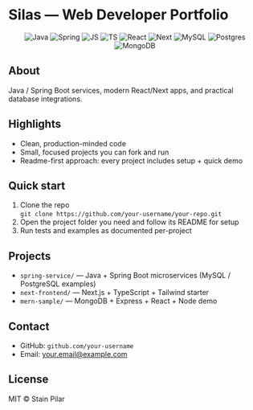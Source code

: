 # Silas — Web Developer Portfolio

<p align="center">
  <img alt="Java" src="https://img.shields.io/badge/-Java-black?style=for-the-badge&logo=java&logoColor=white" />
  <img alt="Spring" src="https://img.shields.io/badge/-Spring%20Boot-black?style=for-the-badge&logo=spring&logoColor=white" />
  <img alt="JS" src="https://img.shields.io/badge/-JavaScript-black?style=for-the-badge&logo=javascript&logoColor=white" />
  <img alt="TS" src="https://img.shields.io/badge/-TypeScript-black?style=for-the-badge&logo=typescript&logoColor=white" />
  <img alt="React" src="https://img.shields.io/badge/-React-black?style=for-the-badge&logo=react&logoColor=white" />
  <img alt="Next" src="https://img.shields.io/badge/-Next.js-black?style=for-the-badge&logo=nextdotjs&logoColor=white" />
  <img alt="MySQL" src="https://img.shields.io/badge/-MySQL-black?style=for-the-badge&logo=mysql&logoColor=white" />
  <img alt="Postgres" src="https://img.shields.io/badge/-PostgreSQL-black?style=for-the-badge&logo=postgresql&logoColor=white" />
  <img alt="MongoDB" src="https://img.shields.io/badge/-MongoDB-black?style=for-the-badge&logo=mongodb&logoColor=white" />
</p>

## About
Java / Spring Boot services, modern React/Next apps, and practical database integrations.

## Highlights
- Clean, production-minded code
- Small, focused projects you can fork and run
- Readme-first approach: every project includes setup + quick demo

## Quick start
1. Clone the repo  
   `git clone https://github.com/your-username/your-repo.git`
2. Open the project folder you need and follow its README for setup
3. Run tests and examples as documented per-project

## Projects
- `spring-service/` — Java + Spring Boot microservices (MySQL / PostgreSQL examples)
- `next-frontend/` — Next.js + TypeScript + Tailwind starter
- `mern-sample/` — MongoDB + Express + React + Node demo

## Contact
- GitHub: `github.com/your-username`
- Email: your.email@example.com

## License
MIT © Stain Pilar